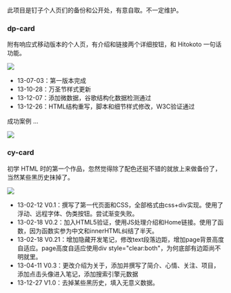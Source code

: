 此项目是钉子个人页们的备份和公开处，有意自取。不一定维护。

### dp-card

附有响应式移动版本的个人页，有介绍和链接两个详细按钮，和 Hitokoto 一句话功能。

<img src="http://img1.cheny.org/dptool/img/131227200341_20131227195958.jpg" />

* 13-07-03：第一版本完成
* 13-10-28：万圣节样式更新
* 13-12-07：添加微数据，谷歌结构化数据检测通过
* 13-12-26：HTML结构重写，脚本和细节样式修改，W3C验证通过

成功案例 ...

<img src="http://img1.cheny.org/dptool/img/150207213803_4F_W~~FPA6{288MUN6P6W}B.jpg" />

### cy-card

初学 HTML 时的第一个作品，忽然觉得除了配色还挺不错的就放上来做备份了，当然某些黑历史抹掉了。

<img src="http://img1.cheny.org/dptool/img/131227200313_20131227195930.jpg" />

* 13-02-12 V0.1：撰写了第一代页面和CSS，全部格式由css+div实现。使用了浮动、远程字体、伪类按钮。尝试渐变失败。
* 13-02-18 V0.2：加入HTML5验证，使用JS处理介绍和Home链接。使用了函数，因为函数实参为中文和innerHTML纠结了半天。
* 13-02-18 V0.21：增加隐藏开发笔记，修改text段落边距，增加page背景高度自适应。page高度自适应使用div style="clear:both"，为何底部有边距尚不明就里。
* 13-04-11 V0.3：更改介绍为关于，添加并撰写了简介、心情、关注、项目，添加点击头像进入笔记，添加搜索引擎元数据
* 13-12-27 V1.0：去掉某些黑历史，填入无意义数据。
